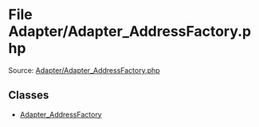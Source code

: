 File Adapter/Adapter_AddressFactory.php
=========

Source: [Adapter/Adapter_AddressFactory.php](https://github.com/PrestaShop/PrestaShop/blob/1.6.1.2/Adapter/Adapter_AddressFactory.php)


Classes
-------

* [Adapter_AddressFactory](class.Adapter_AddressFactory.md)

